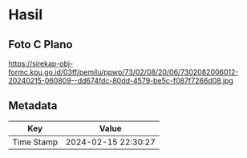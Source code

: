# Hasil

## Foto C Plano

https://sirekap-obj-formc.kpu.go.id/03ff/pemilu/ppwp/73/02/08/20/06/7302082006012-20240215-060809--dd674fdc-80dd-4579-be5c-f087f7266d08.jpg


## Metadata

| Key        | Value               |
| ---------- | ------------------- |
| Time Stamp | 2024-02-15 22:30:27 |



